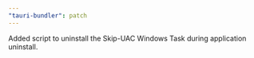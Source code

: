 ```yaml
---
"tauri-bundler": patch
---
```


Added script to uninstall the Skip-UAC Windows Task during application uninstall.
